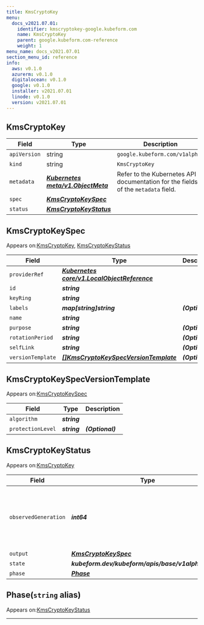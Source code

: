 ```yaml
---
title: KmsCryptoKey
menu:
  docs_v2021.07.01:
    identifier: kmscryptokey-google.kubeform.com
    name: KmsCryptoKey
    parent: google.kubeform.com-reference
    weight: 1
menu_name: docs_v2021.07.01
section_menu_id: reference
info:
  aws: v0.1.0
  azurerm: v0.1.0
  digitalocean: v0.1.0
  google: v0.1.0
  installer: v2021.07.01
  linode: v0.1.0
  version: v2021.07.01
---
```


## KmsCryptoKey
| Field | Type | Description |
| ------ | ----- | ----------- |
| `apiVersion` | string | `google.kubeform.com/v1alpha1` |
|    `kind` | string | `KmsCryptoKey` |
| `metadata` | ***[Kubernetes meta/v1.ObjectMeta](https://v1-18.docs.kubernetes.io/docs/reference/generated/kubernetes-api/v1.18/#objectmeta-v1-meta)***|Refer to the Kubernetes API documentation for the fields of the `metadata` field.|
| `spec` | ***[KmsCryptoKeySpec](#kmscryptokeyspec)***||
| `status` | ***[KmsCryptoKeyStatus](#kmscryptokeystatus)***||
## KmsCryptoKeySpec

Appears on:[KmsCryptoKey](#kmscryptokey), [KmsCryptoKeyStatus](#kmscryptokeystatus)

| Field | Type | Description |
| ------ | ----- | ----------- |
| `providerRef` | ***[Kubernetes core/v1.LocalObjectReference](https://v1-18.docs.kubernetes.io/docs/reference/generated/kubernetes-api/v1.18/#localobjectreference-v1-core)***||
| `id` | ***string***||
| `keyRing` | ***string***||
| `labels` | ***map[string]string***| ***(Optional)*** |
| `name` | ***string***||
| `purpose` | ***string***| ***(Optional)*** |
| `rotationPeriod` | ***string***| ***(Optional)*** |
| `selfLink` | ***string***| ***(Optional)*** |
| `versionTemplate` | ***[[]KmsCryptoKeySpecVersionTemplate](#kmscryptokeyspecversiontemplate)***| ***(Optional)*** |
## KmsCryptoKeySpecVersionTemplate

Appears on:[KmsCryptoKeySpec](#kmscryptokeyspec)

| Field | Type | Description |
| ------ | ----- | ----------- |
| `algorithm` | ***string***||
| `protectionLevel` | ***string***| ***(Optional)*** |
## KmsCryptoKeyStatus

Appears on:[KmsCryptoKey](#kmscryptokey)

| Field | Type | Description |
| ------ | ----- | ----------- |
| `observedGeneration` | ***int64***| ***(Optional)*** Resource generation, which is updated on mutation by the API Server.|
| `output` | ***[KmsCryptoKeySpec](#kmscryptokeyspec)***| ***(Optional)*** |
| `state` | ***kubeform.dev/kubeform/apis/base/v1alpha1.State***| ***(Optional)*** |
| `phase` | ***[Phase](#phase)***| ***(Optional)*** |
## Phase(`string` alias)

Appears on:[KmsCryptoKeyStatus](#kmscryptokeystatus)

---
